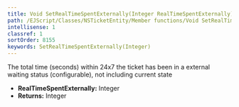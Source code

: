 ```yaml
---
title: Void SetRealTimeSpentExternally(Integer RealTimeSpentExternally)
path: /EJScript/Classes/NSTicketEntity/Member functions/Void SetRealTimeSpentExternally(Integer p_0)
intellisense: 1
classref: 1
sortOrder: 8155
keywords: SetRealTimeSpentExternally(Integer)
---
```



The total time (seconds) within 24x7 the ticket has been in a external waiting status (configurable), not including current state



* **RealTimeSpentExternally:** Integer
* **Returns:** Integer



